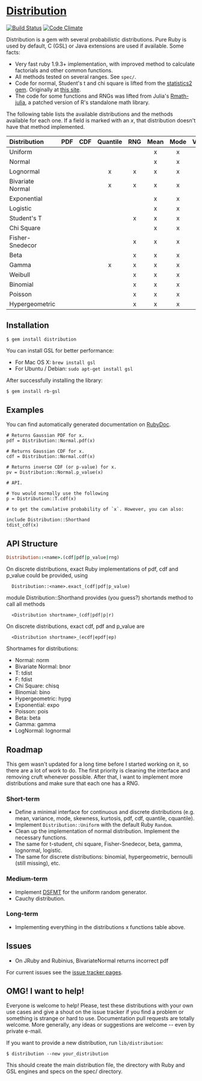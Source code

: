 # [Distribution](https://github.com/sciruby/distribution)

[![Build Status](https://travis-ci.org/SciRuby/distribution.svg?branch=master)](https://travis-ci.org/SciRuby/distribution)
[![Code Climate](https://codeclimate.com/github/SciRuby/distribution/badges/gpa.svg)](https://codeclimate.com/github/SciRuby/distribution)

Distribution is a gem with several probabilistic distributions. Pure Ruby is used by default, C (GSL) or Java extensions are used if available. Some facts:

- Very fast ruby 1.9.3+ implementation, with improved method to calculate factorials and other common functions.
- All methods tested on several ranges. See `spec/`.
- Code for normal, Student's t and chi square is lifted from the [statistics2 gem](https://rubygems.org/gems/statistics2). Originally at [this site](http://blade.nagaokaut.ac.jp/~sinara/ruby/math/statistics2).
- The code for some functions and RNGs was lifted from Julia's [Rmath-julia](https://github.com/JuliaLang/Rmath-julia), a patched version of R's standalone math library.

The following table lists the available distributions and the methods available for each one. If a field is marked with an *x*, that distribution doesn't have that method implemented.

| Distribution     | PDF | CDF | Quantile | RNG | Mean | Mode | Variance | Skewness | Kurtosis | Entropy |
| :--------------- | :-: | :-: | :------: | :-: | :--: | :--: | :------: | :------: | :------: | :-----: |
| Uniform          |     |     |          |     | x    | x    | x        | x        | x        | x       |
| Normal           |     |     |          |     | x    | x    | x        | x        | x        | x       |
| Lognormal        |     |     | x        | x   | x    | x    | x        | x        | x        | x       |
| Bivariate Normal |     |     | x        | x   | x    | x    | x        | x        | x        | x       |
| Exponential      |     |     |          |     | x    | x    | x        | x        | x        | x       |
| Logistic         |     |     |          |     | x    | x    | x        | x        | x        | x       |
| Student's T      |     |     |          | x   | x    | x    | x        | x        | x        | x       |
| Chi Square       |     |     |          |     | x    | x    | x        | x        | x        | x       |
| Fisher-Snedecor  |     |     |          | x   | x    | x    | x        | x        | x        | x       |
| Beta             |     |     |          | x   | x    | x    | x        | x        | x        | x       |
| Gamma            |     |     | x        | x   | x    | x    | x        | x        | x        | x       |
| Weibull          |     |     |          | x   | x    | x    | x        | x        | x        | x       |
| Binomial         |     |     |          | x   | x    | x    | x        | x        | x        | x       |
| Poisson          |     |     |          | x   | x    | x    | x        | x        | x        | x       |
| Hypergeometric   |     |     |          | x   | x    | x    | x        | x        | x        | x       |

## Installation

```
$ gem install distribution
```

You can install GSL for better performance:

* For Mac OS X: `brew install gsl`
* For Ubuntu / Debian: `sudo apt-get install gsl`

After successfully installing the library:

```bash
$ gem install rb-gsl
```

## Examples

You can find automatically generated documentation on [RubyDoc](http://www.rubydoc.info/github/sciruby/distribution/master).

```
# Returns Gaussian PDF for x.
pdf = Distribution::Normal.pdf(x)

# Returns Gaussian CDF for x.
cdf = Distribution::Normal.cdf(x)

# Returns inverse CDF (or p-value) for x.
pv = Distribution::Normal.p_value(x)

# API.

# You would normally use the following
p = Distribution::T.cdf(x)

# to get the cumulative probability of `x`. However, you can also:

include Distribution::Shorthand
tdist_cdf(x)
```

## API Structure

```ruby
Distribution::<name>.(cdf|pdf|p_value|rng)
```

On discrete distributions, exact Ruby implementations of pdf, cdf and p_value could be provided, using

```
  Distribution::<name>.exact_(cdf|pdf|p_value)
```

module Distribution::Shorthand provides (you guess?) shortands method to call all methods

```
  <Distribution shortname>_(cdf|pdf|p|r)
```

On discrete distributions, exact cdf, pdf and p_value are

```
  <Distribution shortname>_(ecdf|epdf|ep)
```

Shortnames for distributions:

  * Normal: norm
  * Bivariate Normal: bnor
  * T: tdist
  * F: fdist
  * Chi Square: chisq
  * Binomial: bino
  * Hypergeometric: hypg
  * Exponential: expo
  * Poisson: pois
  * Beta: beta
  * Gamma: gamma
  * LogNormal: lognormal

## Roadmap

This gem wasn't updated for a long time before I started working on it, so there are a lot of work to do. The first priority is cleaning the interface and removing cruft whenever possible. After that, I want to implement more distributions and make sure that each one has a RNG.

### Short-term

- Define a minimal interface for continuous and discrete distributions (e.g. mean, variance, mode, skewness, kurtosis, pdf, cdf, quantile, cquantile).
- Implement `Distribution::Uniform` with the default Ruby `Random`.
- Clean up the implementation of normal distribution. Implement the necessary functions.
- The same for t-student, chi square, Fisher-Snedecor, beta, gamma, lognormal, logistic.
- The same for discrete distributions: binomial, hypergeometric, bernoulli (still missing), etc.

### Medium-term

- Implement [DSFMT](http://www.math.sci.hiroshima-u.ac.jp/~m-mat/MT/SFMT/) for the uniform random generator.
- Cauchy distribution.

### Long-term

- Implementing everything in the distributions x functions table above.

## Issues

* On JRuby and Rubinius, BivariateNormal returns incorrect pdf

For current issues see the [issue tracker pages](https://github.com/sciruby/distribution/issues).

## OMG! I want to help!

Everyone is welcome to help! Please, test these distributions with your own use
cases and give a shout on the issue tracker if you find a problem or something
is strange or hard to use. Documentation pull requests are totally welcome.
More generally, any ideas or suggestions are welcome -- even by private e-mail.

If you want to provide a new distribution, run `lib/distribution`:

```
$ distribution --new your_distribution
```

This should create the main distribution file, the directory with Ruby and GSL engines and specs on the spec/ directory.
